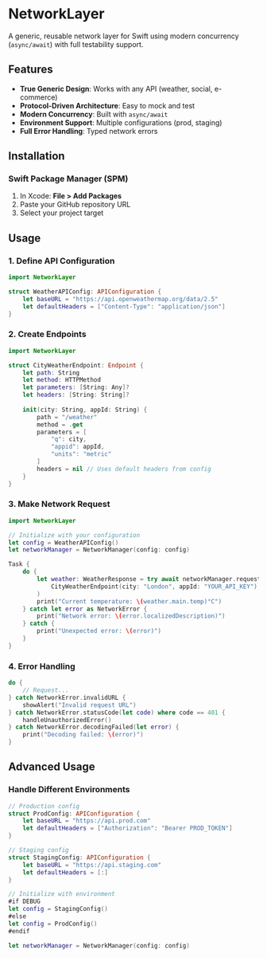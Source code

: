 # NetworkLayer

A generic, reusable network layer for Swift using modern concurrency (`async/await`) with full testability support.

## Features
- **True Generic Design**: Works with any API (weather, social, e-commerce)
- **Protocol-Driven Architecture**: Easy to mock and test
- **Modern Concurrency**: Built with `async/await`
- **Environment Support**: Multiple configurations (prod, staging)
- **Full Error Handling**: Typed network errors

## Installation
### Swift Package Manager (SPM)
1. In Xcode: **File > Add Packages**
2. Paste your GitHub repository URL
3. Select your project target

## Usage

### 1. Define API Configuration
```swift
import NetworkLayer

struct WeatherAPIConfig: APIConfiguration {
    let baseURL = "https://api.openweathermap.org/data/2.5"
    let defaultHeaders = ["Content-Type": "application/json"]
}
```

### 2. Create Endpoints
```swift
import NetworkLayer

struct CityWeatherEndpoint: Endpoint {
    let path: String
    let method: HTTPMethod
    let parameters: [String: Any]?
    let headers: [String: String]?
    
    init(city: String, appId: String) {
        path = "/weather"
        method = .get
        parameters = [
            "q": city,
            "appid": appId,
            "units": "metric"
        ]
        headers = nil // Uses default headers from config
    }
}
```

### 3. Make Network Request
```swift
import NetworkLayer

// Initialize with your configuration
let config = WeatherAPIConfig()
let networkManager = NetworkManager(config: config)

Task {
    do {
        let weather: WeatherResponse = try await networkManager.request(
            CityWeatherEndpoint(city: "London", appId: "YOUR_API_KEY")
        )
        print("Current temperature: \(weather.main.temp)°C")
    } catch let error as NetworkError {
        print("Network error: \(error.localizedDescription)")
    } catch {
        print("Unexpected error: \(error)")
    }
}
```

### 4. Error Handling
```swift 
do {
    // Request...
} catch NetworkError.invalidURL {
    showAlert("Invalid request URL")
} catch NetworkError.statusCode(let code) where code == 401 {
    handleUnauthorizedError()
} catch NetworkError.decodingFailed(let error) {
    print("Decoding failed: \(error)")
}
```

## Advanced Usage

### Handle Different Environments
```swift
// Production config
struct ProdConfig: APIConfiguration {
    let baseURL = "https://api.prod.com"
    let defaultHeaders = ["Authorization": "Bearer PROD_TOKEN"]
}

// Staging config
struct StagingConfig: APIConfiguration {
    let baseURL = "https://api.staging.com"
    let defaultHeaders = [:]
}

// Initialize with environment
#if DEBUG
let config = StagingConfig()
#else
let config = ProdConfig()
#endif

let networkManager = NetworkManager(config: config)
```
